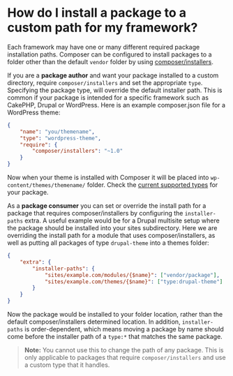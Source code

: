 # How do I install a package to a custom path for my framework?

Each framework may have one or many different required package installation
paths. Composer can be configured to install packages to a folder other than
the default `vendor` folder by using
[composer/installers](https://github.com/composer/installers).

If you are a **package author** and want your package installed to a custom
directory, require `composer/installers` and set the appropriate `type`.
Specifying the package type, will override the default installer path. 
This is common if your package is intended for a specific framework such as
CakePHP, Drupal or WordPress. Here is an example composer.json file for a
WordPress theme:

```json
{
    "name": "you/themename",
    "type": "wordpress-theme",
    "require": {
        "composer/installers": "~1.0"
    }
}
```

Now when your theme is installed with Composer it will be placed into
`wp-content/themes/themename/` folder. Check the
[current supported types](https://github.com/composer/installers#current-supported-package-types)
for your package.

As a **package consumer** you can set or override the install path for a package
that requires composer/installers by configuring the `installer-paths` extra. A
useful example would be for a Drupal multisite setup where the package should be
installed into your sites subdirectory. Here we are overriding the install path
for a module that uses composer/installers, as well as putting all packages of type
`drupal-theme` into a themes folder:

```json
{
    "extra": {
        "installer-paths": {
            "sites/example.com/modules/{$name}": ["vendor/package"],
            "sites/example.com/themes/{$name}": ["type:drupal-theme"]
        }
    }
}
```

Now the package would be installed to your folder location, rather than the default
composer/installers determined location. In addition, `installer-paths` is 
order-dependent, which means moving a package by name should come before the installer
path of a `type:*` that matches the same package.

> **Note:** You cannot use this to change the path of any package. This is only
> applicable to packages that require `composer/installers` and use a custom type
> that it handles.
